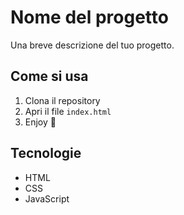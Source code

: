 # Nome del progetto

Una breve descrizione del tuo progetto.

## Come si usa

1. Clona il repository
2. Apri il file `index.html`
3. Enjoy 🎉

## Tecnologie

- HTML
- CSS
- JavaScript

